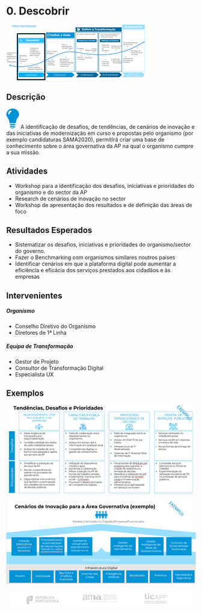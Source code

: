 # 0. Descobrir

![Descobrir](images/processo-descobrir.png)

## Descrição

![descobrir](images/descobrir_icon.png)
A identificação de desafios, de tendências, de cenários de inovação e das iniciativas de modernização em curso e propostas pelo organismo (por exemplo candidaturas SAMA2020), permitirá criar uma base de conhecimento sobre o área governativa da AP na qual o organismo cumpre a sua missão. 

## Atividades
* Workshop para a identificação dos desafios, iniciativas e prioridades do organismo e do sector da AP
* Research de cenários de inovação no sector
* Workshop de apresentação dos resultados e de definição das áreas de foco 

## Resultados Esperados
* Sistematizar os desafios, iniciativas e prioridades do organismo/sector do governo.
* Fazer o Benchmarking com organismos similares noutros países
* Identificar cenários em que a plataforma digital pode aumentar a eficiência e eficácia dos serviços prestados aos cidadãos e às empresas

## Intervenientes
##### Organismo
* Conselho Diretivo do Organismo
* Diretores de 1ª Linha

##### Equipa de Transformação
* Gestor de Projeto 
* Consultor de Transformação Digital
* Especialista UX 

## Exemplos
![tendencias](images/tendencias.png)

![](images/cenario_inovacao.png)

![](images/rodape.png)






